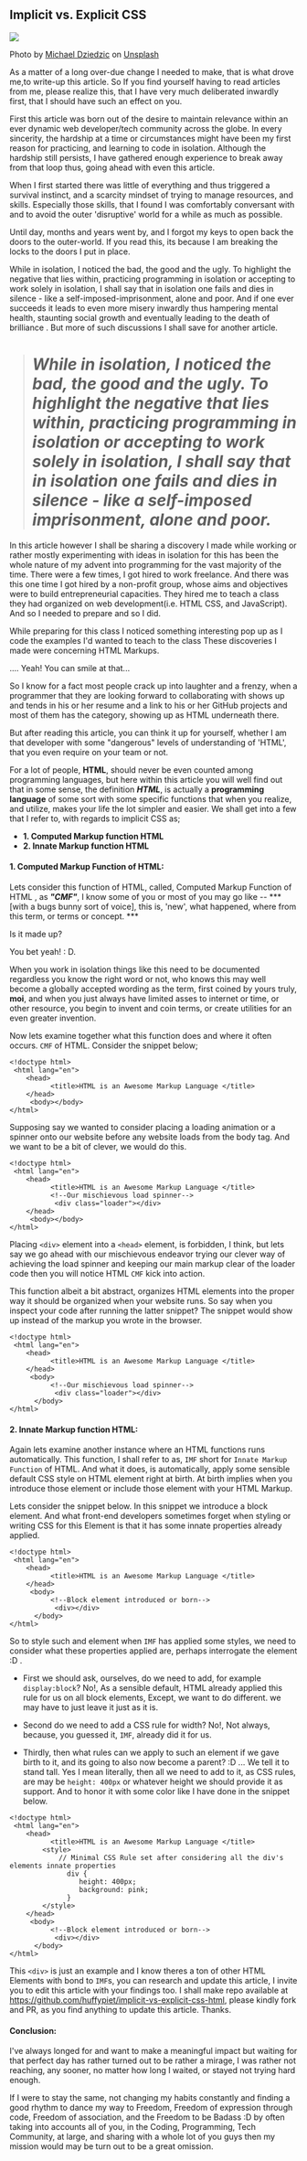 ## Implicit vs. Explicit CSS

![](https://images.unsplash.com/photo-1589149098258-3e9102cd63d3?ixlib=rb-1.2.1&ixid=MnwxMjA3fDB8MHxwaG90by1wYWdlfHx8fGVufDB8fHx8&auto=format&fit=crop&w=1639&q=80)

Photo by <a href="https://unsplash.com/@lazycreekimages?utm_source=unsplash&utm_medium=referral&utm_content=creditCopyText">Michael Dziedzic</a> on <a href="https://unsplash.com/s/photos/css?utm_source=unsplash&utm_medium=referral&utm_content=creditCopyText">Unsplash</a>
  

As a matter of a long  over-due  change I needed to make, that is what drove me,to write-up this article. So If you find yourself having to read articles from me, please realize this, that I have very much deliberated inwardly first, that I should have such an effect on you.

First this article was born out of the desire to maintain relevance within an ever dynamic web developer/tech community across the globe. In every sincerity, the hardship at a time or circumstances might have been my first reason for practicing, and learning to code in isolation.  Although the hardship still persists, I have gathered enough experience to break away from that loop thus, going ahead with even this article.

When I first started there was little of everything and thus triggered a survival instinct, and a scarcity mindset of trying to manage resources, and skills. Especially those skills, that I found I was comfortably conversant with and to avoid the outer 'disruptive' world for a while as much as possible.

Until day, months and years went by, and I forgot my keys to open back the doors to the outer-world. If you read this, its because I am breaking the locks to the doors I put in place.

While in isolation, I noticed the bad, the good and the ugly. To highlight the negative that lies within, practicing programming in isolation or accepting to work solely in isolation, I shall say that in isolation one fails and dies in silence - like a self-imposed-imprisonment, alone and poor. And if one ever succeeds it leads to even more misery inwardly thus hampering mental health, staunting social growth and eventually leading to the death of brilliance . But more of such discussions I shall save for another article. 

> # ***While in isolation, I noticed the bad, the good and the ugly. To highlight the negative that lies within, practicing programming in isolation or accepting to work solely in isolation, I shall say that in isolation one fails and dies in silence - like a self-imposed imprisonment, alone and poor.***

In this article however I shall be sharing a discovery I made while working  or rather mostly experimenting with ideas in isolation for this has been the whole nature of my advent into programming for the vast majority of the time. There were a few times, I got hired to work freelance. And there was this one time I got hired by a non-profit group, whose aims and objectives  were to build entrepreneurial capacities. They hired me to teach a class they had organized on web development(i.e. HTML CSS, and JavaScript). And so I needed to prepare and so I did. 

While preparing for this class I noticed something interesting pop up as I code the examples I'd wanted to teach to the class These discoveries I made were concerning HTML Markups.

.... Yeah! You can smile at that...

So I know for a fact most people crack up into laughter and a frenzy, when a programmer that they are looking forward to collaborating with shows up  and tends in his or her resume and a link to his or her GitHub projects and most of them has the category, showing up as HTML underneath there. 

But after reading this article, you can think it up for yourself, whether I am that developer with some "dangerous" levels of understanding of 'HTML', that you  even require on your team or not.

For a lot of people, **HTML**,  should never be even counted among  programming languages, but here within this article you will well find out that in some sense, the definition ***HTML***, is actually a **programming language** of some sort with some specific functions that when you realize, and utilize, makes your life the lot simpler and easier.  We shall get into a few that I refer to, with regards to implicit CSS as;

- **1. Computed Markup function HTML**
- **2. Innate Markup function HTML**


#### 1. Computed Markup Function of HTML:

Lets consider this function of HTML, called, Computed Markup Function of HTML , as ***"CMF"***, I know some of you or most of you may go like -- ***[with a bugs bunny sort of voice], this is,  'new', what happened, where from this term,  or terms or concept. ***
 
Is it made up?

 You bet yeah! : D. 

When you work in isolation things like this need to be documented regardless you know the right word or not, who knows this may well become a globally accepted wording as the term, first coined by yours truly, **moi**, and when you just always have limited asses to internet or time, or other resource, you begin to invent and coin terms, or create utilities for an even greater invention.

Now lets examine together what this function does and where it often occurs. `CMF` of HTML. Consider the snippet below;

```
<!doctype html>
 <html lang="en">
    <head>
          <title>HTML is an Awesome Markup Language </title>
    </head>
     <body></body>
</html>
``` 

Supposing say we wanted to consider placing a loading animation or a spinner onto our website before any website loads from the body tag. And we want to be a bit of clever, we would do this.

```
<!doctype html>
 <html lang="en">
    <head>
          <title>HTML is an Awesome Markup Language </title>
          <!--Our mischievous load spinner-->
           <div class="loader"></div>
    </head>
     <body></body>
</html>
``` 

Placing `<div>` element into a `<head>` element, is forbidden, I think, but  lets say we go ahead with our mischievous endeavor trying our clever way of achieving  the load spinner and keeping our main markup clear of the loader code then you will notice HTML `CMF` kick into action.  

This function albeit a bit abstract, organizes HTML elements into the proper way it should be organized when your website runs. So say when you inspect your code after running the latter snippet? The snippet would show up instead of the markup you wrote in the browser.

```
<!doctype html>
 <html lang="en">
    <head>
          <title>HTML is an Awesome Markup Language </title>
    </head>
     <body>
          <!--Our mischievous load spinner-->
           <div class="loader"></div>
      </body>
</html>
``` 

#### 2. Innate Markup function HTML:

Again lets examine another instance where an HTML functions runs automatically. This function, I shall  refer to as, `IMF` short for `Innate Markup Function` of HTML.  And what it does, is automatically, apply some sensible default CSS style on HTML element right at birth. At birth implies when you introduce those element or include those element with your HTML Markup. 

Lets consider the snippet below. In this snippet we introduce a block element. And what  front-end developers sometimes forget when styling or writing CSS for this Element is that it has some innate properties already applied.

```
<!doctype html>
 <html lang="en">
    <head>
          <title>HTML is an Awesome Markup Language </title>
    </head>
     <body>
          <!--Block element introduced or born-->
           <div></div>
      </body>
</html>
``` 

So to style such and element when `IMF` has applied some styles, we need to consider what these properties applied are, perhaps interrogate the element :D . 

-  First we should ask, ourselves, do we need to add, for example `display:block`? 
No!, As a sensible default, HTML already applied this rule for us on all block elements, Except, we want to do different. we may have to just leave it just as it is.

-   Second do we need to add a CSS rule for width? No!, Not always, because, you guessed it, `IMF`, already did it for us.

-  Thirdly, then what rules can we apply to such an element if we gave birth to it, and its going to also now become a parent? :D ... We tell it to stand tall. Yes I mean literally, then all we need to add to it, as CSS rules, are may be `height: 400px` or whatever height we should provide it as support. And to honor it with some color like I have done in the snippet below.

```
<!doctype html>
 <html lang="en">
    <head>
          <title>HTML is an Awesome Markup Language </title>
        <style>
            // Minimal CSS Rule set after considering all the div's elements innate properties
              div {
                 height: 400px;
                 background: pink;
              }
        </style>
    </head>
     <body>
          <!--Block element introduced or born-->
           <div></div>
      </body>
</html>
``` 

This `<div>` is just an example and I know theres a ton of other HTML Elements with bond to `IMF`s, you can research and update this article, I invite you to edit this article with your findings too. I shall make repo available at https://github.com/huffypiet/implicit-vs-explicit-css-html, please kindly fork and PR, as you find anything to update this article. Thanks.


#### Conclusion:

I've always longed for and want to make a meaningful impact but waiting for that perfect day has rather turned out to be rather a mirage, I was rather not reaching, any sooner, no matter how long I waited, or stayed not trying hard enough. 

If I were  to stay the same, not changing my habits constantly and finding a good rhythm to dance my way to Freedom, Freedom of expression through code, Freedom of association, and the Freedom to be Badass :D by often taking into accounts all of you, in the  Coding, Programming, Tech Community, at large, and  sharing with a whole lot of you guys then my mission would may be turn out to be a great omission.


